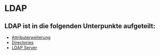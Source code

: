 # LDAP

## LDAP ist in die folgenden Unterpunkte aufgeteilt:

-   [Attributerweiterung](./attributerweiterung.md)
-   [Directories](./directories.md)
-   [LDAP Server](./server.md)
